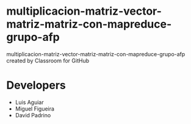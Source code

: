 # multiplicacion-matriz-vector-matriz-matriz-con-mapreduce-grupo-afp
multiplicacion-matriz-vector-matriz-matriz-con-mapreduce-grupo-afp created by Classroom for GitHub







# Developers

- Luis Aguiar
- Miguel Figueira
- David Padrino
